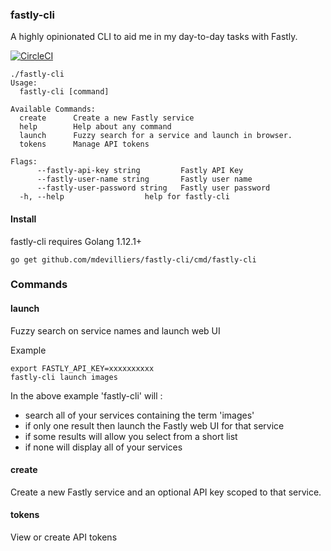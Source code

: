 ### fastly-cli

A highly opinionated CLI to aid me in my day-to-day tasks with Fastly.

[![CircleCI](https://circleci.com/gh/mdevilliers/fastly-cli.svg?style=svg)](https://circleci.com/gh/mdevilliers/fastly-cli)

```
./fastly-cli
Usage:
  fastly-cli [command]

Available Commands:
  create      Create a new Fastly service
  help        Help about any command
  launch      Fuzzy search for a service and launch in browser.
  tokens      Manage API tokens

Flags:
      --fastly-api-key string         Fastly API Key
      --fastly-user-name string       Fastly user name
      --fastly-user-password string   Fastly user password
  -h, --help                  help for fastly-cli
```

#### Install

fastly-cli requires Golang 1.12.1+
```
go get github.com/mdevilliers/fastly-cli/cmd/fastly-cli
```

### Commands

#### launch

Fuzzy search on service names and launch web UI

Example

```
export FASTLY_API_KEY=xxxxxxxxxx
fastly-cli launch images 
```

In the above example 'fastly-cli' will :
- search all of your services containing the term 'images'
- if only one result then launch the Fastly web UI for that service
- if some results will allow you select from a short list
- if none will display all of your services


#### create

Create a new Fastly service and an optional API key scoped to that service.

#### tokens

View or create API tokens

